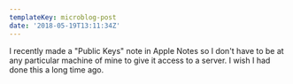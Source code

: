 ```yaml
---
templateKey: microblog-post
date: '2018-05-19T13:11:34Z'
---
```


I recently made a "Public Keys" note in Apple Notes so I don't have to be at any particular machine of mine to give it access to a server. I wish I had done this a long time ago.

